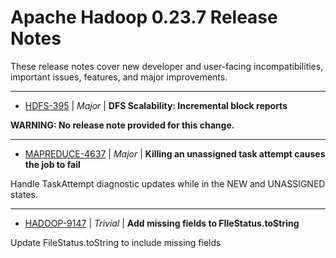 
<!---
# Licensed to the Apache Software Foundation (ASF) under one
# or more contributor license agreements.  See the NOTICE file
# distributed with this work for additional information
# regarding copyright ownership.  The ASF licenses this file
# to you under the Apache License, Version 2.0 (the
# "License"); you may not use this file except in compliance
# with the License.  You may obtain a copy of the License at
#
#     http://www.apache.org/licenses/LICENSE-2.0
#
# Unless required by applicable law or agreed to in writing, software
# distributed under the License is distributed on an "AS IS" BASIS,
# WITHOUT WARRANTIES OR CONDITIONS OF ANY KIND, either express or implied.
# See the License for the specific language governing permissions and
# limitations under the License.
-->
# Apache Hadoop  0.23.7 Release Notes

These release notes cover new developer and user-facing incompatibilities, important issues, features, and major improvements.


---

* [HDFS-395](https://issues.apache.org/jira/browse/HDFS-395) | *Major* | **DFS Scalability: Incremental block reports**

**WARNING: No release note provided for this change.**


---

* [MAPREDUCE-4637](https://issues.apache.org/jira/browse/MAPREDUCE-4637) | *Major* | **Killing an unassigned task attempt causes the job to fail**

Handle TaskAttempt diagnostic updates while in the NEW and UNASSIGNED states.


---

* [HADOOP-9147](https://issues.apache.org/jira/browse/HADOOP-9147) | *Trivial* | **Add missing fields to FIleStatus.toString**

Update FileStatus.toString to include missing fields



